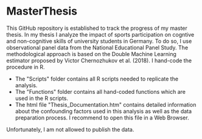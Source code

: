 # MasterThesis

This GitHub repository is established to track the progress of my master thesis. In my thesis I analyze the impact of sports participation on cogntive and non-cognitive skills of university students in Germany. To do so, I use observational panel data from the National Educational Panel Study. The methodological approach is based on the Double Machine Learning estimator proposed by Victor Chernozhukov et al. (2018). I hand-code the procedure in R.

- The "Scripts" folder contains all R scripts needed to replicate the analysis.
- The "Functions" folder contains all hand-coded functions which are used in the R scripts.
- The html file "Thesis_Documentation.htm" contains detailed information about the confounding factors used in this analysis as well as the data preparation process. I recommend to open this file in a Web Browser.

Unfortunately, I am not allowed to publish the data.
